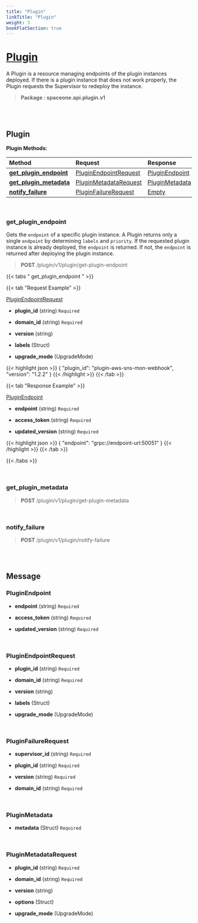 ```yaml
---
title: "Plugin"
linkTitle: "Plugin"
weight: 3
bookFlatSection: true
---
```

# [Plugin](#Plugin)
A Plugin is a resource managing endpoints of the plugin instances deployed. If there is a plugin instance that does not work properly, the Plugin requests the Supervisor to redeploy the instance.


>  **Package : spaceone.api.plugin.v1**

<br>
<br>

## Plugin





**Plugin Methods:**


| Method | Request | Response |
| :----- | :-------- | :-------- |
| [**get_plugin_endpoint**](./Plugin#get_plugin_endpoint) | [PluginEndpointRequest](Plugin#pluginendpointrequest) | [PluginEndpoint](Plugin#pluginendpoint) |
| [**get_plugin_metadata**](./Plugin#get_plugin_metadata) | [PluginMetadataRequest](Plugin#pluginmetadatarequest) | [PluginMetadata](Plugin#pluginmetadata) |
| [**notify_failure**](./Plugin#notify_failure) | [PluginFailureRequest](Plugin#pluginfailurerequest) | [Empty](Plugin#empty) |



    
<br>

### get_plugin_endpoint

Gets the `endpoint` of a specific plugin instance. A Plugin returns only a single `endpoint` by determining `labels` and `priority`. If the requested plugin instance is already deployed, the `endpoint` is returned. If not, the `endpoint` is returned after deploying the plugin instance.



> **POST** /plugin/v1/plugin/get-plugin-endpoint
>





 {{< tabs " get_plugin_endpoint " >}}

 {{< tab "Request Example" >}}



[PluginEndpointRequest](./Plugin#pluginendpointrequest)

* **plugin_id** (string)   `Required` 


* **domain_id** (string)   `Required` 


* **version** (string)  


* **labels** (Struct)  


* **upgrade_mode** (UpgradeMode)  





{{< highlight json >}}
{
   "plugin_id": "plugin-aws-sns-mon-webhook",
   "version": "1.2.2"
}
{{< /highlight >}}
{{< /tab >}}


 {{< tab "Response Example" >}}

[PluginEndpoint](#PLUGINENDPOINT)
* **endpoint** (string)   `Required` 

* **access_token** (string)   `Required` 

* **updated_version** (string)   `Required` 



{{< highlight json >}}
{
   "endpoint": "grpc://endpoint-url:50051"
}
{{< /highlight >}}
{{< /tab >}}


{{< /tabs >}}


    
<br>

### get_plugin_metadata





> **POST** /plugin/v1/plugin/get-plugin-metadata
>






    
<br>

### notify_failure





> **POST** /plugin/v1/plugin/notify-failure
>






    


<br>
<br>

## Message



### PluginEndpoint
* **endpoint** (string)   `Required` 

    
* **access_token** (string)   `Required` 

    
* **updated_version** (string)   `Required` 

    <br>

### PluginEndpointRequest
* **plugin_id** (string)   `Required` 

    
* **domain_id** (string)   `Required` 

    
* **version** (string)  

    
* **labels** (Struct)  

    
* **upgrade_mode** (UpgradeMode)  

    <br>

### PluginFailureRequest
* **supervisor_id** (string)   `Required` 

    
* **plugin_id** (string)   `Required` 

    
* **version** (string)   `Required` 

    
* **domain_id** (string)   `Required` 

    <br>

### PluginMetadata
* **metadata** (Struct)   `Required` 

    <br>

### PluginMetadataRequest
* **plugin_id** (string)   `Required` 

    
* **domain_id** (string)   `Required` 

    
* **version** (string)  

    
* **options** (Struct)  

    
* **upgrade_mode** (UpgradeMode)  

    <br>
